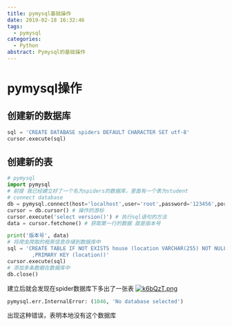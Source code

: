 ```yaml
---
title: pymysql基础操作
date: 2019-02-18 16:32:46
tags:
  - pymysql
categories:
  - Python
abstract: Pymysql的基础操作
---
```


# pymysql操作

## 创建新的数据库

```python
sql = 'CREATE DATABASE spiders DEFAULT CHARACTER SET utf-8'
cursor.execute(sql)
```

<!--more-->

## 创建新的表

```python
# pymysql
import pymysql
# 前提 我已经建立好了一个名为spiders的数据库，里面有一个表为student
# connect database
db = pymysql.connect(host='localhost',user='root',password='123456',port=3306,db='spiders')
cursor = db.cursor() # 操作的游标
cursor.execute('select version()') # 执行sql语句的方法
data = cursor.fetchone() # 获取第一行的数据 就是版本号

print('版本号', data)
# 将爬虫爬取的租房信息存储到数据库中
sql = 'CREATE TABLE IF NOT EXISTS house (location VARCHAR(255) NOT NULL,detail VARCHAR (255) NOT NULL,price INT NOT NULL\
        ,PRIMARY KEY (location))'
cursor.execute(sql)
# 添加多条数据在数据库中
db.close()

```

建立后就会发现在spider数据库下多出了一张表
[![k6bQzT.png](https://s2.ax1x.com/2019/02/18/k6bQzT.png)](https://imgchr.com/i/k6bQzT)

```python
pymysql.err.InternalError: (1046, 'No database selected')
```

出现这种错误，表明本地没有这个数据库

